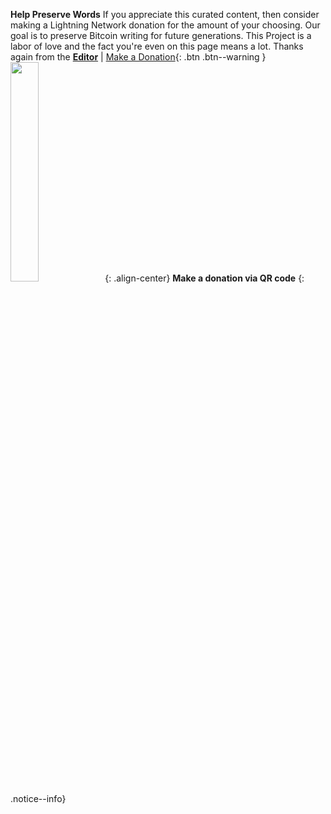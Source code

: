 
**Help Preserve Words** If you appreciate this curated content, then consider making a Lightning Network donation for the amount of your choosing. Our goal is to preserve Bitcoin writing for future generations. This Project is a labor of love and the fact you're even on this page means a lot. Thanks again from the **[Editor](https://twitter.com/_joerodgers)** | [Make a Donation](https://paywall.link/to/thanks){: .btn .btn--warning }
<img src="https://paywall.link/to/donation" style="width: 30%; height: 30%"/>{: .align-center}
**Make a donation via QR code**
{: .notice--info}
